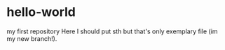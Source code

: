 # hello-world
my first repository
Here I should put sth but that's only exemplary file (im my new branch!).
